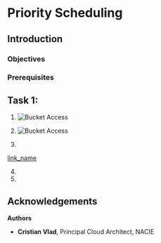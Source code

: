 # Priority Scheduling

## Introduction


### Objectives

### Prerequisites


## Task 1: 

1. 
    ![Bucket Access](images/<image>.png)
2. 
    ![Bucket Access](images/<image>.png)

3. 
[link_name](url)

4. 

5. 



## Acknowledgements

**Authors**

* **Cristian Vlad**, Principal Cloud Architect, NACIE